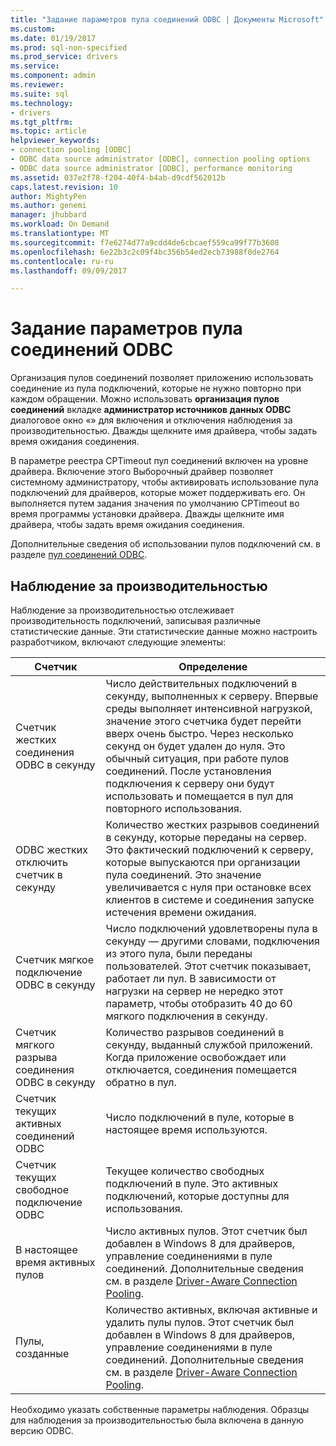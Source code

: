 ```yaml
---
title: "Задание параметров пула соединений ODBC | Документы Microsoft"
ms.custom: 
ms.date: 01/19/2017
ms.prod: sql-non-specified
ms.prod_service: drivers
ms.service: 
ms.component: admin
ms.reviewer: 
ms.suite: sql
ms.technology:
- drivers
ms.tgt_pltfrm: 
ms.topic: article
helpviewer_keywords:
- connection pooling [ODBC]
- ODBC data source administrator [ODBC], connection pooling options
- ODBC data source administrator [ODBC], performance monitoring
ms.assetid: 037e2f78-f204-40f4-b4ab-d9cdf562012b
caps.latest.revision: 10
author: MightyPen
ms.author: genemi
manager: jhubbard
ms.workload: On Demand
ms.translationtype: MT
ms.sourcegitcommit: f7e6274d77a9cdd4de6cbcaef559ca99f77b3608
ms.openlocfilehash: 6e22b3c2c09f4bc356b54ed2ecb73988f0de2764
ms.contentlocale: ru-ru
ms.lasthandoff: 09/09/2017

---
```

# <a name="setting-odbc-connection-pooling-options"></a>Задание параметров пула соединений ODBC
Организация пулов соединений позволяет приложению использовать соединение из пула подключений, которые не нужно повторно при каждом обращении. Можно использовать **организация пулов соединений** вкладке **администратор источников данных ODBC** диалоговое окно «» для включения и отключения наблюдения за производительностью. Дважды щелкните имя драйвера, чтобы задать время ожидания соединения.  
  
 В параметре реестра CPTimeout пул соединений включен на уровне драйвера. Включение этого Выборочный драйвер позволяет системному администратору, чтобы активировать использование пула подключений для драйверов, которые может поддерживать его. Он выполняется путем задания значения по умолчанию CPTimeout во время программы установки драйвера. Дважды щелкните имя драйвера, чтобы задать время ожидания соединения.  
  
 Дополнительные сведения об использовании пулов подключений см. в разделе [пул соединений ODBC](../../odbc/reference/develop-app/driver-manager-connection-pooling.md).  
  
## <a name="performance-monitoring"></a>Наблюдение за производительностью  
 Наблюдение за производительностью отслеживает производительность подключений, записывая различные статистические данные. Эти статистические данные можно настроить разработчиком, включают следующие элементы:  
  
|Счетчик|Определение|  
|-------------|----------------|  
|Счетчик жестких соединения ODBC в секунду|Число действительных подключений в секунду, выполненных к серверу. Впервые среды выполняет интенсивной нагрузкой, значение этого счетчика будет перейти вверх очень быстро. Через несколько секунд он будет удален до нуля. Это обычный ситуация, при работе пулов соединений. После установления подключения к серверу они будут использовать и помещается в пул для повторного использования.|  
|ODBC жестких отключить счетчик в секунду|Количество жестких разрывов соединений в секунду, которые переданы на сервер. Это фактический подключений к серверу, которые выпускаются при организации пула соединений. Это значение увеличивается с нуля при остановке всех клиентов в системе и соединения запуске истечения времени ожидания.|  
|Счетчик мягкое подключение ODBC в секунду|Число подключений удовлетворены пула в секунду — другими словами, подключения из этого пула, были переданы пользователей. Этот счетчик показывает, работает ли пул. В зависимости от нагрузки на сервер не нередко этот параметр, чтобы отобразить 40 до 60 мягкого подключения в секунду.|  
|Счетчик мягкого разрыва соединения ODBC в секунду|Количество разрывов соединений в секунду, выданный службой приложений. Когда приложение освобождает или отключается, соединения помещается обратно в пул.|  
|Счетчик текущих активных соединений ODBC|Число подключений в пуле, которые в настоящее время используются.|  
|Счетчик текущих свободное подключение ODBC|Текущее количество свободных подключений в пуле. Это активных подключений, которые доступны для использования.|  
|В настоящее время активных пулов|Число активных пулов. Этот счетчик был добавлен в Windows 8 для драйверов, управление соединениями в пуле соединений. Дополнительные сведения см. в разделе [Driver-Aware Connection Pooling](../../odbc/reference/develop-app/driver-aware-connection-pooling.md).|  
|Пулы, созданные|Количество активных, включая активные и удалить пулы пулов. Этот счетчик был добавлен в Windows 8 для драйверов, управление соединениями в пуле соединений. Дополнительные сведения см. в разделе [Driver-Aware Connection Pooling](../../odbc/reference/develop-app/driver-aware-connection-pooling.md).|  
  
 Необходимо указать собственные параметры наблюдения. Образцы для наблюдения за производительностью была включена в данную версию ODBC.

